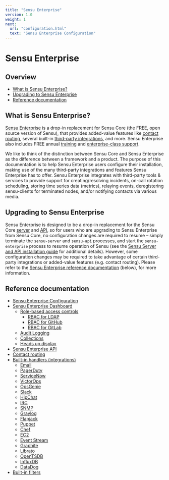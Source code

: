 ```yaml
---
title: "Sensu Enterprise"
version: 1.0
weight: 1
next:
  url: "configuration.html"
  text: "Sensu Enterprise Configuration"
---
```


# Sensu Enterprise

## Overview

- [What is Sensu Enterprise?](#what-is-sensu-enterprise)
- [Upgrading to Sensu Enterprise](#upgrading-to-sensu-enterprise)
- [Reference documentation](#reference-documentation)

## What is Sensu Enterprise?

[Sensu Enterprise][1] is a drop-in replacement for Sensu Core (the FREE, open
source version of Sensu), that provides added-value features like [contact
routing][2], several built-in [third-party integrations][3], and more. Sensu
Enterprise also includes FREE annual [training][4] and [enterprise-class
support][5].

We like to think of the distinction between Sensu Core and Sensu Enterprise as
the difference between a framework and a product. The purpose of this
documentation is to help Sensu Enterprise users configure their installation,
making use of the many third-party integrations and features Sensu Enterprise
has to offer. Sensu Enterprise integrates with third-party tools & services to
provide support for creating/resolving incidents, on-call rotation scheduling,
storing time series data (metrics), relaying events, deregistering sensu-clients
for terminated nodes, and/or notifying contacts via various media.

## Upgrading to Sensu Enterprise

Sensu Enterprise is designed to be a drop-in replacement for the Sensu Core
[server][6] and [API][7], so for users who are upgrading to Sensu Enterprise
from Sensu Core, no configuration changes are required to resume – simply
terminate the `sensu-server` and `sensu-api` processes, and start the
`sensu-enterprise` process to resume  operation of Sensu (see the [Sensu Server
and API installation guide][8] for  additional details). However, some
configuration changes may be required to take  advantage of certain third-party
integrations or added-value features (e.g. contact routing). Please refer to the
[Sensu Enterprise reference documentation][9] (below), for more
information.

## Reference documentation

- [Sensu Enterprise Configuration](configuration.html)
- [Sensu Enterprise Dashboard](dashboard.html)
  - [Role-based access controls](rbac/overview.html)
    - [RBAC for LDAP](rbac/rbac-for-ldap.html)
    - [RBAC for GitHub](rbac/rbac-for-github.html)
    - [RBAC for GitLab](rbac/rbac-for-gitlab.html)
  - [Audit Logging](rbac/audit-logging.html)
  - [Collections](collections.html)
  - [Heads up display](hud.html)
- [Sensu Enterprise API](api.html)
- [Contact routing](contact-routing.html)
- [Built-in handlers (integrations)](built-in-handlers.html)
  - [Email](integrations/email.html)
  - [PagerDuty](integrations/pagerduty.html)
  - [ServiceNow](integrations/servicenow.html)
  - [VictorOps](integrations/victorops.html)
  - [OpsGenie](integrations/opsgenie.html)
  - [Slack](integrations/slack.html)
  - [HipChat](integrations/hipchat.html)
  - [IRC](integrations/irc.html)
  - [SNMP](integrations/snmp.html)
  - [Graylog](integrations/graylog.html)
  - [Flapjack](integrations/flapjack.html)
  - [Puppet](integrations/puppet.html)
  - [Chef](integrations/chef.html)
  - [EC2](integrations/ec2.html)
  - [Event Stream](integrations/event_stream.html)
  - [Graphite](integrations/graphite.html)
  - [Librato](integrations/librato.html)
  - [OpenTSDB](integrations/opentsdb.html)
  - [InfluxDB](integrations/influxdb.html)
  - [DataDog](integrations/datadog.html)
- [Built-in filters](built-in-filters.html)


[1]:  /enterprise
[2]:  contact-routing.html
[3]:  built-in-handlers.html
[4]:  /training
[5]:  /support
[6]:  ../reference/server.html
[7]:  ../api/overview.html
[8]:  ../installation/install-sensu-server-api.html#sensu-enterprise
[9]:  #reference-documentation
